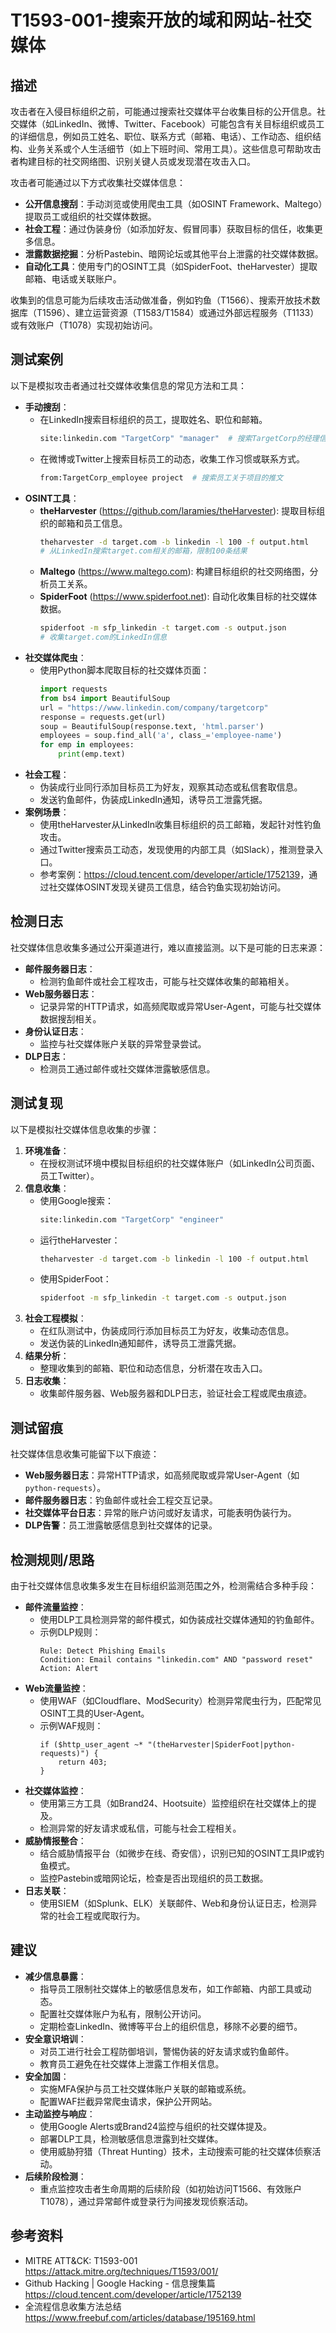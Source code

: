 # T1593-001-搜索开放的域和网站-社交媒体

## 描述
攻击者在入侵目标组织之前，可能通过搜索社交媒体平台收集目标的公开信息。社交媒体（如LinkedIn、微博、Twitter、Facebook）可能包含有关目标组织或员工的详细信息，例如员工姓名、职位、联系方式（邮箱、电话）、工作动态、组织结构、业务关系或个人生活细节（如上下班时间、常用工具）。这些信息可帮助攻击者构建目标的社交网络图、识别关键人员或发现潜在攻击入口。

攻击者可能通过以下方式收集社交媒体信息：
- **公开信息搜刮**：手动浏览或使用爬虫工具（如OSINT Framework、Maltego）提取员工或组织的社交媒体数据。
- **社会工程**：通过伪装身份（如添加好友、假冒同事）获取目标的信任，收集更多信息。
- **泄露数据挖掘**：分析Pastebin、暗网论坛或其他平台上泄露的社交媒体数据。
- **自动化工具**：使用专门的OSINT工具（如SpiderFoot、theHarvester）提取邮箱、电话或关联账户。

收集到的信息可能为后续攻击活动做准备，例如钓鱼（T1566）、搜索开放技术数据库（T1596）、建立运营资源（T1583/T1584）或通过外部远程服务（T1133）或有效账户（T1078）实现初始访问。

## 测试案例
以下是模拟攻击者通过社交媒体收集信息的常见方法和工具：
- **手动搜刮**：
  - 在LinkedIn搜索目标组织的员工，提取姓名、职位和邮箱。
    ```bash
    site:linkedin.com "TargetCorp" "manager"  # 搜索TargetCorp的经理信息
    ```
  - 在微博或Twitter上搜索目标员工的动态，收集工作习惯或联系方式。
    ```bash
    from:TargetCorp_employee project  # 搜索员工关于项目的推文
    ```
- **OSINT工具**：
  - **theHarvester** (<https://github.com/laramies/theHarvester>): 提取目标组织的邮箱和员工信息。
    ```bash
    theharvester -d target.com -b linkedin -l 100 -f output.html
    # 从LinkedIn搜索target.com相关的邮箱，限制100条结果
    ```
  - **Maltego** (<https://www.maltego.com>): 构建目标组织的社交网络图，分析员工关系。
  - **SpiderFoot** (<https://www.spiderfoot.net>): 自动化收集目标的社交媒体数据。
    ```bash
    spiderfoot -m sfp_linkedin -t target.com -s output.json
    # 收集target.com的LinkedIn信息
    ```
- **社交媒体爬虫**：
  - 使用Python脚本爬取目标的社交媒体页面：
    ```python
    import requests
    from bs4 import BeautifulSoup
    url = "https://www.linkedin.com/company/targetcorp"
    response = requests.get(url)
    soup = BeautifulSoup(response.text, 'html.parser')
    employees = soup.find_all('a', class_='employee-name')
    for emp in employees:
        print(emp.text)
    ```
- **社会工程**：
  - 伪装成行业同行添加目标员工为好友，观察其动态或私信套取信息。
  - 发送钓鱼邮件，伪装成LinkedIn通知，诱导员工泄露凭据。
- **案例场景**：
  - 使用theHarvester从LinkedIn收集目标组织的员工邮箱，发起针对性钓鱼攻击。
  - 通过Twitter搜索员工动态，发现使用的内部工具（如Slack），推测登录入口。
  - 参考案例：<https://cloud.tencent.com/developer/article/1752139>，通过社交媒体OSINT发现关键员工信息，结合钓鱼实现初始访问。

## 检测日志
社交媒体信息收集多通过公开渠道进行，难以直接监测。以下是可能的日志来源：
- **邮件服务器日志**：
  - 检测钓鱼邮件或社会工程攻击，可能与社交媒体收集的邮箱相关。
- **Web服务器日志**：
  - 记录异常的HTTP请求，如高频爬取或异常User-Agent，可能与社交媒体数据搜刮相关。
- **身份认证日志**：
  - 监控与社交媒体账户关联的异常登录尝试。
- **DLP日志**：
  - 检测员工通过邮件或社交媒体泄露敏感信息。

## 测试复现
以下是模拟社交媒体信息收集的步骤：
1. **环境准备**：
   - 在授权测试环境中模拟目标组织的社交媒体账户（如LinkedIn公司页面、员工Twitter）。
2. **信息收集**：
   - 使用Google搜索：
     ```bash
     site:linkedin.com "TargetCorp" "engineer"
     ```
   - 运行theHarvester：
     ```bash
     theharvester -d target.com -b linkedin -l 100 -f output.html
     ```
   - 使用SpiderFoot：
     ```bash
     spiderfoot -m sfp_linkedin -t target.com -s output.json
     ```
3. **社会工程模拟**：
   - 在红队测试中，伪装成同行添加目标员工为好友，收集动态信息。
   - 发送伪装的LinkedIn通知邮件，诱导员工泄露凭据。
4. **结果分析**：
   - 整理收集到的邮箱、职位和动态信息，分析潜在攻击入口。
5. **日志收集**：
   - 收集邮件服务器、Web服务器和DLP日志，验证社会工程或爬虫痕迹。

## 测试留痕
社交媒体信息收集可能留下以下痕迹：
- **Web服务器日志**：异常HTTP请求，如高频爬取或异常User-Agent（如`python-requests`）。
- **邮件服务器日志**：钓鱼邮件或社会工程交互记录。
- **社交媒体平台日志**：异常的账户访问或好友请求，可能表明伪装行为。
- **DLP告警**：员工泄露敏感信息到社交媒体的记录。

## 检测规则/思路
由于社交媒体信息收集多发生在目标组织监测范围之外，检测需结合多种手段：
- **邮件流量监控**：
  - 使用DLP工具检测异常的邮件模式，如伪装成社交媒体通知的钓鱼邮件。
  - 示例DLP规则：
    ```plaintext
    Rule: Detect Phishing Emails
    Condition: Email contains "linkedin.com" AND "password reset"
    Action: Alert
    ```
- **Web流量监控**：
  - 使用WAF（如Cloudflare、ModSecurity）检测异常爬虫行为，匹配常见OSINT工具的User-Agent。
  - 示例WAF规则：
    ```nginx
    if ($http_user_agent ~* "(theHarvester|SpiderFoot|python-requests)") {
        return 403;
    }
    ```
- **社交媒体监控**：
  - 使用第三方工具（如Brand24、Hootsuite）监控组织在社交媒体上的提及。
  - 检测异常的好友请求或私信，可能与社会工程相关。
- **威胁情报整合**：
  - 结合威胁情报平台（如微步在线、奇安信），识别已知的OSINT工具IP或钓鱼模式。
  - 监控Pastebin或暗网论坛，检查是否出现组织的员工数据。
- **日志关联**：
  - 使用SIEM（如Splunk、ELK）关联邮件、Web和身份认证日志，检测异常的社会工程或爬取行为。

## 建议
- **减少信息暴露**：
  - 指导员工限制社交媒体上的敏感信息发布，如工作邮箱、内部工具或动态。
  - 配置社交媒体账户为私有，限制公开访问。
  - 定期检查LinkedIn、微博等平台上的组织信息，移除不必要的细节。
- **安全意识培训**：
  - 对员工进行社会工程防御培训，警惕伪装的好友请求或钓鱼邮件。
  - 教育员工避免在社交媒体上泄露工作相关信息。
- **安全加固**：
  - 实施MFA保护与员工社交媒体账户关联的邮箱或系统。
  - 配置WAF拦截异常爬虫请求，保护公开网站。
- **主动监控与响应**：
  - 使用Google Alerts或Brand24监控与组织的社交媒体提及。
  - 部署DLP工具，检测敏感信息泄露到社交媒体。
  - 使用威胁狩猎（Threat Hunting）技术，主动搜索可能的社交媒体侦察活动。
- **后续阶段检测**：
  - 重点监控攻击者生命周期的后续阶段（如初始访问T1566、有效账户T1078），通过异常邮件或登录行为间接发现侦察活动。

## 参考资料
- MITRE ATT&CK: T1593-001  
  <https://attack.mitre.org/techniques/T1593/001/>
- Github Hacking | Google Hacking - 信息搜集篇  
  <https://cloud.tencent.com/developer/article/1752139>
- 全流程信息收集方法总结  
  <https://www.freebuf.com/articles/database/195169.html>